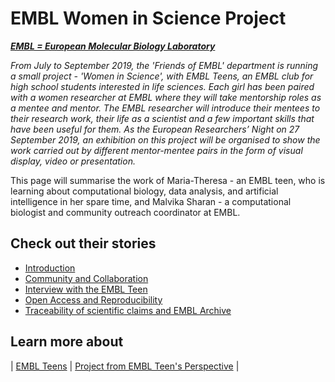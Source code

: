 # EMBL Women in Science Project

***[EMBL = European Molecular Biology Laboratory](https://embl.de)***

*From July to September 2019, the 'Friends of EMBL' department is running a small project - 'Women in Science', with EMBL Teens, an EMBL club for high school students interested in life sciences. Each girl has been paired with a women researcher at EMBL where they will take mentorship roles as a mentee and mentor. The EMBL researcher will introduce their mentees to their research work, their life as a scientist and a few important skills that have been useful for them. As the European Researchers’ Night on 27 September 2019, an exhibition on this project will be organised to show the work carried out by different mentor-mentee pairs in the form of visual display, video or presentation.*

This page will summarise the work of Maria-Theresa - an EMBL teen, who is learning about computational biology, data analysis, and artificial intelligence in her spare time, and Malvika Sharan - a computational biologist and community outreach coordinator at EMBL.

## Check out their stories

- [Introduction](./posts/2019-07-17-introduction.md)
- [Community and Collaboration](./posts/2019-07-30-community_and_collaboration.md)
- [Interview with the EMBL Teen](./posts/2019-07-31-matheli-interview.md)
- [Open Access and Reproducibility](./posts/2019-08-02-OpenAccess_and_reproducibility.md)
- [Traceability of scientific claims and EMBL Archive](./posts/2019-08-13-Traceability_and_archive.md)

## Learn more about

| [EMBL Teens](https://www.embl.de/leben/friends/en#embl-teens) | [Project from EMBL Teen's Perspective](https://matheli.github.io/Matheli/) |
